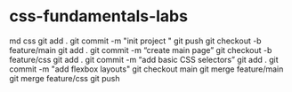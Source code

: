 # css-fundamentals-labs
md css
git add .
git commit -m "init project "
git push
git checkout -b feature/main
git add .
git commit -m “create main page”
git checkout -b feature/css
git add .
git commit -m “add basic CSS selectors”
git add . 
git commit -m "add flexbox layouts"
git checkout main
git merge feature/main
git merge feature/css 
git push